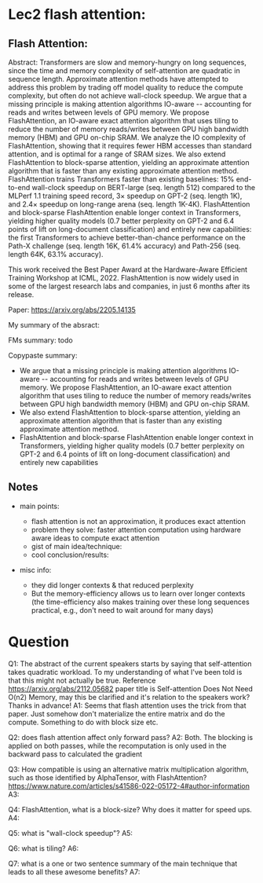 # Lec2 flash attention: 

## Flash Attention:
Abstract:
Transformers are slow and memory-hungry on long sequences, since the time and memory complexity of self-attention are quadratic in sequence length. Approximate attention methods have attempted to address this problem by trading off model quality to reduce the compute complexity, but often do not achieve wall-clock speedup. We argue that a missing principle is making attention algorithms IO-aware -- accounting for reads and writes between levels of GPU memory. We propose FlashAttention, an IO-aware exact attention algorithm that uses tiling to reduce the number of memory reads/writes between GPU high bandwidth memory (HBM) and GPU on-chip SRAM. We analyze the IO complexity of FlashAttention, showing that it requires fewer HBM accesses than standard attention, and is optimal for a range of SRAM sizes. We also extend FlashAttention to block-sparse attention, yielding an approximate attention algorithm that is faster than any existing approximate attention method. FlashAttention trains Transformers faster than existing baselines: 15% end-to-end wall-clock speedup on BERT-large (seq. length 512) compared to the MLPerf 1.1 training speed record, 3× speedup on GPT-2 (seq. length 1K), and 2.4× speedup on long-range arena (seq. length 1K-4K). FlashAttention and block-sparse FlashAttention enable longer context in Transformers, yielding higher quality models (0.7 better perplexity on GPT-2 and 6.4 points of lift on long-document classification) and entirely new capabilities: the first Transformers to achieve better-than-chance performance on the Path-X challenge (seq. length 16K, 61.4% accuracy) and Path-256 (seq. length 64K, 63.1% accuracy).

This work received the Best Paper Award at the Hardware-Aware Efficient Training Workshop at ICML, 2022. FlashAttention is now widely used in some of the largest research labs and companies, in just 6 months after its release.

Paper: https://arxiv.org/abs/2205.14135

My summary of the absract:

FMs summary:
todo

Copypaste summary:
- We argue that a missing principle is making attention algorithms IO-aware -- accounting for reads and writes between levels of GPU memory. We propose FlashAttention, an IO-aware exact attention algorithm that uses tiling to reduce the number of memory reads/writes between GPU high bandwidth memory (HBM) and GPU on-chip SRAM.
- We also extend FlashAttention to block-sparse attention, yielding an approximate attention algorithm that is faster than any existing approximate attention method.
- FlashAttention and block-sparse FlashAttention enable longer context in Transformers, yielding higher quality models (0.7 better perplexity on GPT-2 and 6.4 points of lift on long-document classification) and entirely new capabilities

## Notes

- main points:
  - flash attention is not an approximation, it produces exact attention
  - problem they solve: faster attention computation using hardware aware ideas to compute exact attention
  - gist of main idea/technique:
  - cool conclusion/results: 

- misc info:
  - they did longer contexts & that reduced perplexity
  - But the memory-efficiency allows us to learn over longer contexts (the time-efficiency also makes training over these long sequences practical, e.g., don't need to wait around for many days)

# Question

Q1: The abstract of the current speakers starts by saying that self-attention takes quadratic workload. 
To my understanding of what I've been told is that this might not actually be true. Reference https://arxiv.org/abs/2112.05682 
paper title is Self-attention Does Not Need O(n2) Memory, may this be clarified and it's relation to the speakers work? Thanks in advance!
A1: Seems that flash attention uses the trick from that paper. Just somehow don't materialize the entire matrix and do
the compute. Something to do with block size etc. 

Q2: does flash attention affect only forward pass?
A2: Both. The blocking is applied on both passes, while the recomputation is only used in the backward pass to 
calculated the gradient

Q3: How compatible is using an alternative matrix multiplication algorithm, such as those identified by AlphaTensor, with FlashAttention? https://www.nature.com/articles/s41586-022-05172-4#author-information
A3: 

Q4: FlashAttention, what is a block-size? Why does it matter for speed ups.
A4: 

Q5: what is "wall-clock speedup"?
A5: 

Q6: what is tiling?
A6:

Q7: what is a one or two sentence summary of the main technique that leads to all these awesome benefits?
A7: 